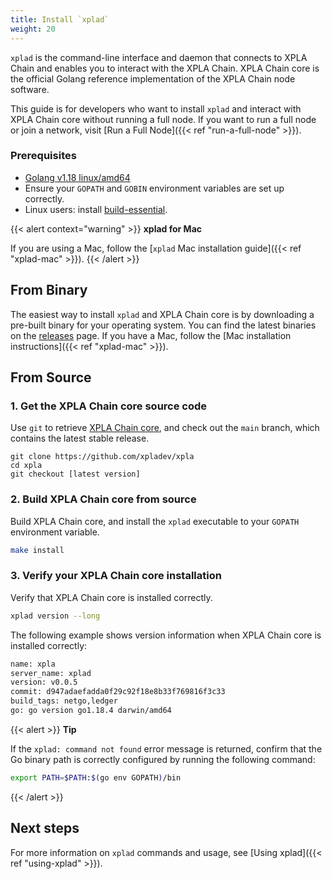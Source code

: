 ```yaml
---
title: Install `xplad`
weight: 20
---
```


`xplad` is the command-line interface and daemon that connects to XPLA Chain and enables you to interact with the XPLA Chain. XPLA Chain core is the official Golang reference implementation of the XPLA Chain node software.

This guide is for developers who want to install `xplad` and interact with XPLA Chain core without running a full node. If you want to run a full node or join a network, visit [Run a Full Node]({{< ref "run-a-full-node" >}}).

### Prerequisites

- [Golang v1.18 linux/amd64](https://golang.org/doc/install)
- Ensure your `GOPATH` and `GOBIN` environment variables are set up correctly.
- Linux users: install [build-essential](http://linux-command.org/en/build-essential.html).

{{< alert context="warning" >}}
**xplad for Mac**

If you are using a Mac, follow the [`xplad` Mac installation guide]({{< ref "xplad-mac" >}}).
{{< /alert >}}

## From Binary

The easiest way to install `xplad` and XPLA Chain core is by downloading a pre-built binary for your operating system. You can find the latest binaries on the [releases](https://github.com/xpladev/xpla/releases) page. If you have a Mac, follow the [Mac installation instructions]({{< ref "xplad-mac" >}}).

## From Source

### 1. Get the XPLA Chain core source code

Use `git` to retrieve [XPLA Chain core](https://github.com/xpladev/xpla/), and check out the `main` branch, which contains the latest stable release.

```
git clone https://github.com/xpladev/xpla
cd xpla
git checkout [latest version]
```

### 2. Build XPLA Chain core from source

Build XPLA Chain core, and install the `xplad` executable to your `GOPATH` environment variable.

```bash
make install
```

### 3. Verify your XPLA Chain core installation

Verify that XPLA Chain core is installed correctly.

```bash
xplad version --long
```

The following example shows version information when XPLA Chain core is installed correctly:

```bash
name: xpla
server_name: xplad
version: v0.0.5
commit: d947adaefadda0f29c92f18e8b33f769816f3c33
build_tags: netgo,ledger
go: go version go1.18.4 darwin/amd64
```

{{< alert >}}
**Tip**

If the `xplad: command not found` error message is returned, confirm that the Go binary path is correctly configured by running the following command:
```sh
export PATH=$PATH:$(go env GOPATH)/bin
```
{{< /alert >}}

## Next steps

For more information on `xplad` commands and usage, see [Using xplad]({{< ref "using-xplad" >}}).
